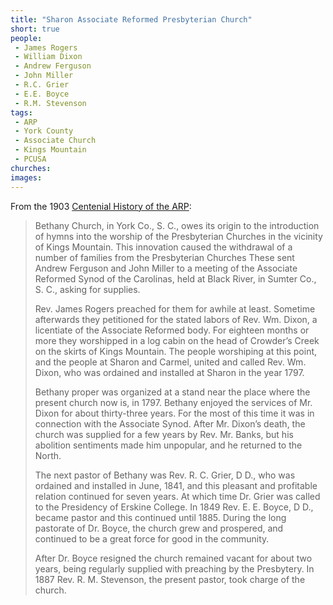 ```yaml
---
title: "Sharon Associate Reformed Presbyterian Church"
short: true
people:
 - James Rogers
 - William Dixon
 - Andrew Ferguson
 - John Miller 
 - R.C. Grier
 - E.E. Boyce
 - R.M. Stevenson
tags:
 - ARP
 - York County
 - Associate Church
 - Kings Mountain
 - PCUSA 
churches:
images:
---
```


From the 1903 [Centenial History of the ARP](https://books.google.com/books?id=eco5AQAAMAAJ):

> Bethany Church, in York Co., S. C., owes its origin to the introduction of hymns into the worship of the Presbyterian Churches in the vicinity of Kings Mountain. This innovation caused the withdrawal of a number of families from the Presbyterian Churches These sent Andrew Ferguson and John Miller to a meeting of the Associate Reformed Synod of the Carolinas, held at Black River, in Sumter Co., S. C., asking for supplies.
>
> Rev. James Rogers preached for them for awhile at least. Sometime afterwards they petitioned for the stated labors of Rev. Wm. Dixon, a licentiate of the Associate Reformed body. For eighteen months or more they worshipped in a log cabin on the head of Crowder’s Creek on the skirts of Kings Mountain. The people worshiping at this point, and the people at Sharon and Carmel, united and called Rev. Wm. Dixon, who was ordained and installed at Sharon in the year 1797.
> 
> Bethany proper was organized at a stand near the place where the present church now is, in 1797. Bethany enjoyed the services of Mr. Dixon for about thirty-three years. For the most of this time it was in connection with the Associate Synod. After Mr. Dixon’s death, the church was supplied for a few years by Rev. Mr. Banks, but his abolition sentiments made him unpopular, and he returned to the North.
> 
> The next pastor of Bethany was Rev. R. C. Grier, D D., who was ordained and installed in June, 1841, and this pleasant and profitable relation continued for seven years. At which time Dr. Grier was called to the Presidency of Erskine College. In 1849 Rev. E. E. Boyce, D D., became pastor and this continued until 1885. During the long pastorate of Dr. Boyce, the church grew and prospered, and continued to be a great force for good in the community.
> 
> After Dr. Boyce resigned the church remained vacant for about two years, being regularly supplied with preaching by the Presbytery. In 1887 Rev. R. M. Stevenson, the present pastor, took charge of the church.
